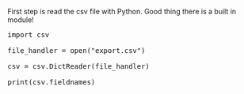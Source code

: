 First step is read the csv file with Python. Good thing there is a built in module!

<pre class="file" data-filename="app.py" data-target="replace">
import csv

file_handler = open("export.csv")

csv = csv.DictReader(file_handler)

print(csv.fieldnames)
</pre>

